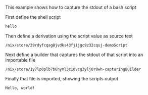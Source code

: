 This example shows how to capture the stdout of a bash script



First define the shell script

```bash
hello
```

Then define a derivation using the script value as source text



```
/nix/store/29rdyfcqag8jvdks43fjijgc9z32cqsj-demoScript
```

Next define a builder that captures the stdout of that script into an importable file



```
/nix/store/1y7lp0plb7b6hyml3c10vcg3ylj8r8wh-capturingBuilder
```

Finally that file is imported, showing the scripts output

```
Hello, world!

```
